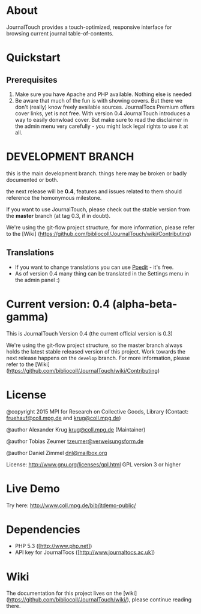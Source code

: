 # About
JournalTouch provides a touch-optimized, responsive interface for browsing current journal table-of-contents.

# Quickstart
## Prerequisites
1. Make sure you have Apache and PHP available. Nothing else is needed
2. Be aware that much of the fun is with showing covers. But there we don't (really) know freely available sources. JournalTocs Premium offers cover links, yet is not free. With version 0.4 JournalTouch introduces a way to easily donwload cover. But make sure to read the disclaimer in the admin menu very carefully - you might lack legal rights to use it at all.

# DEVELOPMENT BRANCH
this is the main development branch. things here may be broken or badly documented or both.

the next release will be **0.4**, features and issues related to them should reference the homonymous milestone.

If you want to use JournalTouch, please check out the stable version from the **master** branch (at tag 0.3, if in doubt).

We're using the git-flow project structure, for more information, please refer to the [Wiki] (https://github.com/bibliocoll/JournalTouch/wiki/Contributing)

## Translations
- If you want to change translations you can use [Poedit](https://poedit.net/) - it's free.
- As of version 0.4 many thing can be translated in the Settings menu in the admin panel :)

# Current version: 0.4 (alpha-beta-gamma)
This is JournalTouch Version 0.4 (the current official version is 0.3)

We're using the git-flow project structure, so the master branch always holds the latest stable released version of this project.
Work towards the next release happens on the `develop` branch. For more information, please refer to the [Wiki] (https://github.com/bibliocoll/JournalTouch/wiki/Contributing)

# License
@copyright 2015 MPI for Research on Collective Goods, Library
(Contact: fruehauf@coll.mpg.de and krug@coll.mpg.de)

@author Alexander Krug <krug@coll.mpg.de> (Maintainer)

@author Tobias Zeumer <tzeumer@verweisungsform.de>

@author Daniel Zimmel <dnl@mailbox.org>

License: http://www.gnu.org/licenses/gpl.html GPL version 3 or higher

# Live Demo
Try here: http://www.coll.mpg.de/bib/jtdemo-public/

# Dependencies
- PHP 5.3 ([http://www.php.net])
- API key for JournalTocs ([http://www.journaltocs.ac.uk])

# Wiki
The documentation for this project lives on the [wiki] (https://github.com/bibliocoll/JournalTouch/wiki/), please continue reading there.
